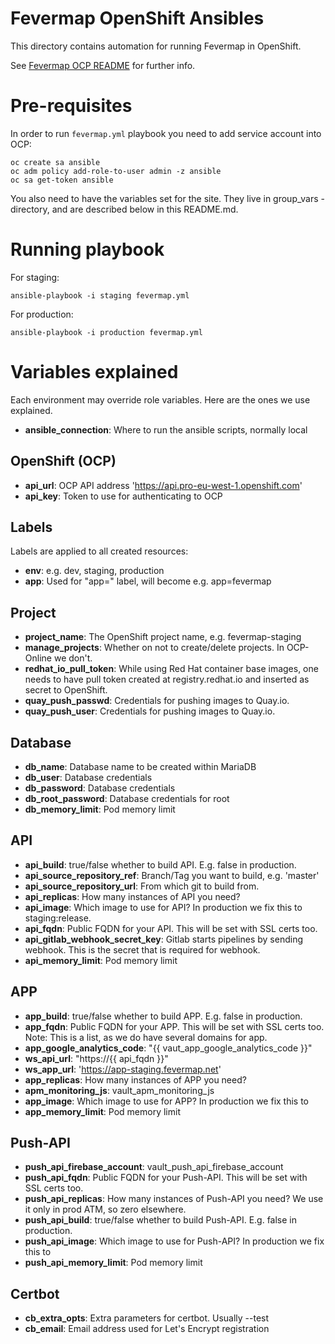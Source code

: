 # Fevermap OpenShift Ansibles

This directory contains automation for running Fevermap in OpenShift.

See [Fevermap OCP README](
  https://gitlab.com/fevermap/fevermap/-/blob/master/ocp/README.md)
for further info.

# Pre-requisites

In order to run ```fevermap.yml``` playbook you need to add service account
into OCP:

```
oc create sa ansible
oc adm policy add-role-to-user admin -z ansible
oc sa get-token ansible
```

You also need to have the variables set for the site. They live in group_vars
-directory, and are described below in this README.md.

# Running playbook

For staging:

```
ansible-playbook -i staging fevermap.yml
```

For production:

```
ansible-playbook -i production fevermap.yml
```

# Variables explained

Each environment may override role variables. Here are the ones we use
explained.


* **ansible_connection**: Where to run the ansible scripts, normally local

## OpenShift (OCP)

* **api_url**: OCP API address 'https://api.pro-eu-west-1.openshift.com'
* **api_key**: Token to use for authenticating to OCP


## Labels

Labels are applied to all created resources:

* **env**: e.g. dev, staging, production
* **app**: Used for "app=" label, will become e.g. app=fevermap

## Project

* **project_name**: The OpenShift project name, e.g. fevermap-staging
* **manage_projects**: Whether on not to create/delete projects. In OCP-Online
  we don't.
* **redhat_io_pull_token**: While using Red Hat container base images, one
  needs to have pull token created at registry.redhat.io and inserted as secret
  to OpenShift.
* **quay_push_passwd**: Credentials for pushing images to Quay.io.
* **quay_push_user**: Credentials for pushing images to Quay.io.

## Database

* **db_name**: Database name to be created within MariaDB
* **db_user**: Database credentials
* **db_password**: Database credentials
* **db_root_password**: Database credentials for root
* **db_memory_limit**: Pod memory limit

## API

* **api_build**: true/false whether to build API. E.g. false in production.
* **api_source_repository_ref**: Branch/Tag you want to build, e.g. 'master'
* **api_source_repository_url**: From which git to build from.
* **api_replicas**: How many instances of API you need?
* **api_image**: Which image to use for API? In production we fix this to
  staging:release.
* **api_fqdn**: Public FQDN for your API. This will be set with SSL certs too.
* **api_gitlab_webhook_secret_key**: Gitlab starts pipelines by sending webhook.
  This is the secret that is required for webhook.
* **api_memory_limit**: Pod memory limit

## APP

* **app_build**: true/false whether to build APP. E.g. false in production.
* **app_fqdn**: Public FQDN for your APP. This will be set with SSL certs too.
  Note: This is a list, as we do have several domains for app.
* **app_google_analytics_code**: "{{ vaut_app_google_analytics_code }}"
* **ws_api_url**: "https://{{ api_fqdn }}"
* **ws_app_url**: 'https://app-staging.fevermap.net'
* **app_replicas**: How many instances of APP you need?
* **apm_monitoring_js**: vault_apm_monitoring_js
* **app_image**: Which image to use for APP? In production we fix this to
* **app_memory_limit**: Pod memory limit

## Push-API

* **push_api_firebase_account**: vault_push_api_firebase_account
* **push_api_fqdn**: Public FQDN for your Push-API. This will be set with SSL
  certs too.
* **push_api_replicas**: How many instances of Push-API you need? We use it
  only in prod ATM, so zero elsewhere.
* **push_api_build**: true/false whether to build Push-API. E.g. false in
  production.
* **push_api_image**: Which image to use for Push-API? In production we fix this to
* **push_api_memory_limit**: Pod memory limit

## Certbot

* **cb_extra_opts**: Extra parameters for certbot. Usually --test
* **cb_email**: Email address used for Let's Encrypt registration
